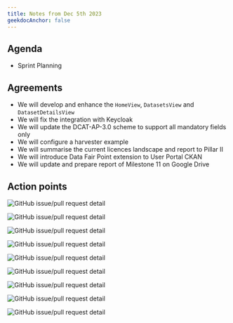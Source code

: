```yaml
---
title: Notes from Dec 5th 2023
geekdocAnchor: false
---
```


## Agenda
* Sprint Planning

## Agreements
* We will develop and enhance the `HomeView`, `DatasetsView` and `DatasetDetailsView`
* We will fix the integration with Keycloak
* We will update the DCAT-AP-3.0 scheme to support all mandatory fields only
* We will configure a harvester example
* We will summarise the current licences landscape and report to Pillar II
* We will introduce Data Fair Point extension to User Portal CKAN
* We will update and prepare report of Milestone 11 on Google Drive

## Action points
![GitHub issue/pull request detail](https://img.shields.io/github/issues/detail/state/GenomicDataInfrastructure/gdi-userportal-frontend/12?label=Extend%20home%20view)

![GitHub issue/pull request detail](https://img.shields.io/github/issues/detail/state/GenomicDataInfrastructure/gdi-userportal-frontend/11?label=Layout%20details%20page%20(%20showing%20fields%20correcly%20based%20on%20type))

![GitHub issue/pull request detail](https://img.shields.io/github/issues/detail/state/GenomicDataInfrastructure/gdi-userportal-frontend/10?label=Extend%20catalog%20with%20filters)

![GitHub issue/pull request detail](https://img.shields.io/github/issues/detail/state/GenomicDataInfrastructure/gdi-userportal-frontend/9?label=Extend%20catalog%20with%20sorting)

![GitHub issue/pull request detail](https://img.shields.io/github/issues/detail/state/GenomicDataInfrastructure/gdi-userportal-frontend/8?label=Extend%20frond%20end%20with%20Keycloak%20authentication)

![GitHub issue/pull request detail](https://img.shields.io/github/issues/detail/state/GenomicDataInfrastructure/gdi-userportal-frontend/2?label=GDI%20look%20%26%20feel)

![GitHub issue/pull request detail](https://img.shields.io/github/issues/detail/state/GenomicDataInfrastructure/gdi-userportal-ckan-docker/8?label=Configure%20Harvester)

![GitHub issue/pull request detail](https://img.shields.io/github/issues/detail/state/GenomicDataInfrastructure/gdi-userportal-ckan-docker/14?label=Replace%20ckanext-keycloak%20by%20ckanext-oauth2)

![GitHub issue/pull request detail](https://img.shields.io/github/issues/detail/state/GenomicDataInfrastructure/gdi-userportal-ckanext-gdi-userportal/11?label=Update%20the%20civity%20provided%20CKAN%20scheme%20for%20DCAT-AP%20to%20support%20%22mandatory%20fields%22%20from%20the%20dcat%20spec)

